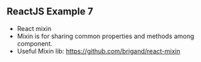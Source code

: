 ## ReactJS Example 7

- React mixin
- Mixin is for sharing common properties and methods among component.
- Useful Mixin lib: https://github.com/brigand/react-mixin